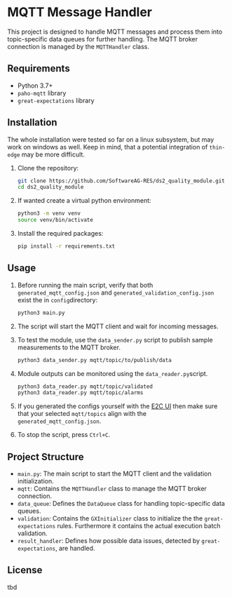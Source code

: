 # MQTT Message Handler

This project is designed to handle MQTT messages and process them into topic-specific data queues for further handling. The MQTT broker connection is managed by the `MQTTHandler` class.

## Requirements

- Python 3.7+
- `paho-mqtt` library
- `great-expectations` library

## Installation

The whole installation were tested so far on a linux subsystem, but may work on windows as well. Keep in mind, that a potential integration of `thin-edge` may be more difficult.

1. Clone the repository:
    ```sh
    git clone https://github.com/SoftwareAG-RES/ds2_quality_module.git
    cd ds2_quality_module
    ```

2. If wanted create a virtual python environment:
    ```sh
    python3 -m venv venv
    source venv/bin/activate
    ```

3. Install the required packages:
    ```sh
    pip install -r requirements.txt
    ```

## Usage

1. Before running the main script, verify that both `generated_mqtt_config.json` and `generated_validation_config.json` exist the in `config`directory:
    ```sh
    python3 main.py
    ```

2. The script will start the MQTT client and wait for incoming messages.

3. To test the module, use the `data_sender.py` script to publish sample measurements to the MQTT broker.
    ```sh
    python3 data_sender.py mqtt/topic/to/publish/data
    ```

4. Module outputs can be monitored using the `data_reader.py`script.
    ```sh
    python3 data_reader.py mqtt/topic/validated
    python3 data_reader.py mqtt/topic/alarms
    ```

5. If you generated the configs yourself with the [E2C UI](https://github.com/azk_sagemu/ds2-e2c-ui) then make sure that your selected `mqtt/topics` align with the `generated_mqtt_config.json`. 

6. To stop the script, press `Ctrl+C`.

## Project Structure

- `main.py`: The main script to start the MQTT client and the validation initialization.
- `mqtt`: Contains the `MQTTHandler` class to manage the MQTT broker connection.
- `data_queue`: Defines the `DataQueue` class for handling topic-specific data queues.
- `validation`: Contains the `GXInitializer` class to initialize the the `great-expectations` rules. Furthermore it contains the actual execution batch validation.
- `result_handler`: Defines how possible data issues, detected by `great-expectations`, are handled.

## License

tbd